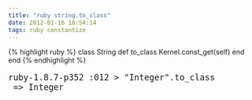 ```yaml
---
title: "ruby string.to_class"
date: 2012-01-16 18:54:14
tags: ruby constantize
---
```


<p>
{% highlight ruby %}
class String
  def to_class
    Kernel.const_get(self)
  end
end
{% endhighlight %}

<pre style="font-size:17px;">
ruby-1.8.7-p352 :012 > "Integer".to_class
 => Integer 
</pre>
</p>
